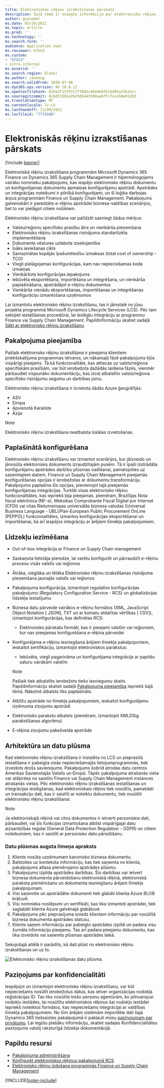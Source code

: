 ```yaml
---
title: Elektroniskās rēķinu izrakstīšanas pārskats
description: Šajā tēmā ir sniegta informācija par elektronisko rēķinu izrakstīšanu programmās Microsoft Dynamics 365 Finance un Dynamics 365 Supply Chain Management.
author: gionoder
ms.date: 03/29/2021
ms.topic: article
ms.prod: ''
ms.technology: ''
ms.search.form: ''
audience: Application User
ms.reviewer: kfend
ms.custom:
- "97423"
- intro-internal
ms.assetid: ''
ms.search.region: Global
ms.author: janeaug
ms.search.validFrom: 2020-07-08
ms.dyn365.ops.version: AX 10.0.12
ms.openlocfilehash: 815e3f15f97c7f7083c4044b9f61bd05a33624cc
ms.sourcegitcommit: 8cb031501a2b2505443599aabffcfece50e01263
ms.translationtype: MT
ms.contentlocale: lv-LV
ms.lasthandoff: 11/09/2021
ms.locfileid: "7778188"
---
```

# <a name="electronic-invoicing-overview"></a>Elektroniskās rēķinu izrakstīšanas pārskats

[!include [banner](../includes/banner.md)]

Elektroniskā rēķinu izrakstīšana programmām Microsoft Dynamics 365 Finance un Dynamics 365 Supply Chain Management ir hipermērogojams vairāku nomnieku pakalpojums, kas iespējo elektronisko rēķinu dokumentu un konfigurējamas dokumentu apmaiņas konfigurējamu apstrādi. Apstrādes un integrācijas noteikumi ir pilnībā konfigurējami, un šī loģika darbojas ārpus programmām Finance un Supply Chain Management. Pakalpojums galvenokārt ir paredzēts e-rēķinu apstrādei biznesa-valdības scenārijos, bet to var pielāgot citiem nolūkiem.

Elektronisko rēķinu izrakstīšana var palīdzēt sasniegt šādus mērķus:

- Valstu/reģionu specifisko prasību ātra un vienkārša pieņemšana
- Elektronisko rēķinu izrakstīšanas risinājuma standartizēta implementēšana
- Dokumenta vēstures uzlabota izsekojamība
- Īsāks ieviešanas cikls
- Samazinātas kopējās īpašumtiesību izmaksas (total cost of ownership - TCO)
- Viegli pielāgojamas konfigurācijas, kam nav nepieciešamas koda izmaiņas
- Vienkāršots konfigurācijas iepakojums
- Iebūvēta eksportēšana, importēšana un integrēšana, un vienkārša paplašināšana, apstrādājot e-rēķinu dokumentus
- Vienkārša vienādu eksportēšanas, importēšanas un integrēšanas konfigurāciju izmantošana uzņēmumos

Lai izmantotu elektronisko rēķinu izrakstīšanu, tas ir jāinstalē no jūsu projekta programmā Microsoft Dynamics Lifecycle Services (LCS). Pēc tam sekojiet iestatīšanas procedūrai, lai ieslēgtu integrāciju ar programmu Finance vai Supply Chain Management. Papildinformāciju skatiet sadaļā [Sākt ar elektronisko rēķinu izrakstīšanu](e-invoicing-get-started.md).

## <a name="service-availability"></a><a name="availability"></a> Pakalpojuma pieejamība

Pašlaik elektronisko rēķinu izrakstīšana ir pieejama klientiem priekšskatījuma programmas ietvaros, un nākamajā fāzē pakalpojums kļūs vispārīgi pieejams. Tā kā funkcionalitāte, kas attiecas uz valsts/reģiona specifiskām prasībām, var būt ierobežota dažādās laidiena fāzēs, vienmēr pārbaudiet visjaunāko dokumentāciju, kas izceļ atbalstīto valsts/reģiona specifisko risinājumu segumu un darbības jomu.

Elektronisko rēķinu izrakstīšana ir izvietota šādās Azure ģeogrāfijās:

- ASV
- Eiropa
- Apvienotā Karaliste
- Āzija

> [!NOTE]
> Elektronisko rēķinu izrakstīšana neatbalsta lokālas izvietošanas.

## <a name="extended-configurability"></a>Paplašinātā konfigurēšana

Elektronisko rēķinu izrakstīšanu var izmantot scenārijos, kur jāizveido un jānosūta elektronisks dokuments izraudzītajām pusēm. Tā ir īpaši izstrādāta konfigurējamu apstrādes darbību plūsmas vadīšanai, pamatojoties uz saņemtajiem datiem. Finance un Supply Chain Management pieejamās konfigurēšanas opcijas ir ierobežotas ar dokumentu transformāciju. Pakalpojums paplašina šīs opcijas, pievienojot tajā pieejamās konfigurējamas integrācijas. Turklāt visas elektronisko rēķinu funkcionalitātes, kas iepriekš bija pieejamas, piemēram, Brazīlijas Nota fiscal eletrônica (NF-e), Meksikas Comprobante Fiscal Digital por Internet (CFDI) vai citas Rietumeiropas universālās biznesa valodas (Universal Business Language - UBL)/Pan-European Public Procurement OnLine (PEPPOL) funkcionalitātes, izmantos konfigurācijas eksportēšanai un importēšanai, kā arī iespējos integrāciju ar ārējiem tīmekļa pakalpojumiem.

## <a name="feature-highlights"></a>Līdzekļu iezīmēšana

- Out-of-box integrācija ar Finance un Supply Chain management
- Saskaņota lietotāja pieredze, lai varētu konfigurēt un pārraudzīt e-rēķinu procesu visās valstīs vai reģionos
- Ātrāka, vieglāka un lētāka Elektronisko rēķinu izrakstīšanas risinājuma pieņemšana jaunajās valstīs vai reģionos
- Pakalpojuma konfigurācija, izmantojot regulatīvo konfigurācijas pakalpojumu (Regulatory Configuration Service - RCS) un globalizācijas līdzekļa iestatījumu
- Biznesa datu pārveide vairākos e-rēķinu formātos (XML, JavaScript Object Notation \[ JSON\], TXT un ar komatu atdalītas vērtības \[ CSV\]), izmantojot konfigurācijas, kas definētas RCS:

    - Elektronisko pārskatu formāti, kas ir pieejami valstīm vai reģioniem, kur nav pieejamas konfigurēšana e-rēķina pārveidei

- Konfigurējama e-rēķinu iesniegšana ārējiem tīmekļa pakalpojumiem, ieskaitot sertifikāciju, izmantojot elektroniskos parakstus:

    - Iebūvēta, viegli pagarināma un konfigurējama integrācija ar papildu saturu vairākām valstīm

    > [!NOTE]
    > Pašlaik tiek atbalstīts ierobežots tiešo iesniegumu skaits. Papildinformāciju skatiet sadaļā [Pakalpojuma pieejamība](#availability) iepriekš šajā tēmā. Nākotnē atbalsts tiks paplašināts.

- Atbilžu apstrāde no tīmekļa pakalpojumiem, ieskaitot konfigurējamu izņēmuma ziņojumu apstrādi
- Elektronisko parakstu atbalsts (piemēram, izmantojot XMLDSig parakstīšanas algoritmu)
- E-rēķina ziņojumu pakešveida apstrāde

## <a name="architecture-and-data-flow"></a>Arhitektūra un datu plūsma

Kad elektronisko rēķinu izrakstīšana ir instalēta no LCS un pieprasītā iestatīšana ir pabeigta visās nepieciešamajās lietojumprogrammās, tiek izveidots drošs savienojums. Pakalpojums šobrīd atrodas datu centros Amerikas Savienotajās Valstīs un Eiropā. Tāpēc pakalpojuma atrašanās vieta var atšķirties no saistīto Finance vai Supply Chain Management instances atrašanās vietas. Pēc elektronisko rēķinu izrakstīšanas iestatīšanas un integrācijas ieslēgšanas, kad elektroniskais rēķins tiek nosūtīts, pamatdati un transakciju dati, kas ir saistīti ar noteiktu dokumentu, tiek nosūtīti elektronisko rēķinu izrakstīšanai.

> [!NOTE]
> Ja elektroniskajā rēķinā vai citos dokumentos ir ietverti personiskie dati, pārbaudiet, vai šīs funkcijas izmantošana atbilst vispārīgajai datu aizsardzības regulai (General Data Protection Regulation - GDPR) un citiem noteikumiem, kas ir saistīti ar personisko datu pārsūtīšanu.

### <a name="high-level-description-of-the-data-flow"></a>Datu plūsmas augsta līmeņa apraksts

1. Klients nosūta uzņēmumam kanonisko biznesa dokumentu.
2. Balstoties uz konteksta informāciju, kas tiek saņemta no klienta, pakalpojums atlasa piemērojamo apstrādes plūsmu.
3. Pakalpojums izpilda apstrādes darbības. Šīs darbības var ietvert biznesa dokumenta pārveidošanu elektroniskā rēķinā, elektroniskā paraksta piemērošanu un dokumenta iesniegšanu ārējam tīmekļa pakalpojumam.
4. Visi saņemtie un apstrādātie dokumenti tiek glabāti klienta Azure BLOB krātuvē.
5. Visi nomnieka noslēpumi un sertifikāti, kas tika izmantoti apstrādei, tiek saglabāti klienta Azure galvēnajā glabātuvē.
6. Pakalpojums pēc pieprasījuma sniedz klientam informāciju par nosūtītā biznesa dokumenta apstrādes statusu.
7. Klients saņem informāciju par pabeigto apstrādes izpildi un padara visu žurnāla informāciju pieejamu. Tas arī padara pieejamu dokumentu, kas tika izveidots vai saņemts plūsmas apstrādes laikā.

Sekojošajā attēlā ir parādīts, kā dati plūst no elektronisko rēķinu izrakstīšanas un uz to.

![Elektronisko rēķinu izrakstīšanas datu plūsma.](media/e-invoicing-service-data-flow-diagram-overview.png)

## <a name="privacy-notice"></a>Paziņojums par konfidencialitāti
Iespējojot un izmantojot elektronisko rēķinu izrakstīšanu, var būt nepieciešams nosūtīt ierobežotus datus, kas ietver organizācijas nodokļa reģistrācijas ID. Tas tiks nosūtīts trešo personu aģentūrām, ko pilnvarojusi nodokļu iestādes, lai nosūtītu elektroniskos rēķinus šai nodokļu iestādei iepriekš noteiktos formātos, kas nepieciešams integrācijai ar valdības tīmekļa pakalpojumiem. No šīm ārējām sistēmām importētie dati šajā Dynamics 365 tiešsaistes pakalpojumā ir pakļauti mūsu [paziņojumam par privātumu](https://go.microsoft.com/fwlink/?LinkId=512132). Lai iegūtu plašāku informāciju, skatiet sadaļas Konfidencialitātes paziņojums valstij raksturīgā līdzekļa dokumentācijā.

## <a name="additional-resources"></a>Papildu resursi
- [Pakalpojuma administrēšana](e-invoicing-service-administration.md)
- [Konfigurēt elektroniskos rēķinus pakalpojumā RCS](e-invoicing-configuration-rcs.md)
- [Elektronisko rēķinu izdošana programmās Finance un Supply Chain Management](e-invoicing-issuing-electronic-invoices-finance-supply-chain-management.md)


[!INCLUDE[footer-include](../../includes/footer-banner.md)]
